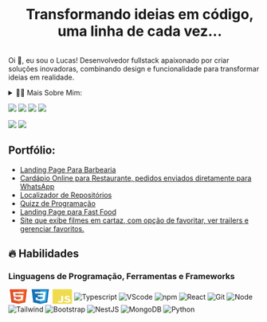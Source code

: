  <!--título-->
 <div id="user-content-toc">
  <ul align="center">
     <summary><h1 style="display: inline-block">Transformando ideias em código, uma linha de cada vez...</h1></summary>
</div>

<!-- Presentation -->
<p>
 Oi 👋, eu sou o Lucas! Desenvolvedor fullstack apaixonado por criar soluções inovadoras, combinando design e funcionalidade para transformar ideias em realidade.
</p>

<!-- Dropdown -->
<details>
  <summary>👨‍💻 Mais Sobre Mim:</summary>

  - 💬 Atualmente moro em São José do Rio Preto-SP. Tenho experiência com JavaScript, React, Node.js, Python, SQL e desenvolvimento de APIs.
    
  - ⚡Gosto de ler, seja um bom livro, ouvir música, além de assistir filmes e séries. Acredito que nossos interesses pessoais enriquecem nossas perspectivas e aprimoram nossa capacidade de resolver problemas.
</details>

<a href="https://www.linkedin.com/in/lucas-rodrigues-de-abreu/" target="_blank"><img src="https://img.shields.io/badge/LinkedIn-0077B5?style=for-the-badge&logo=linkedin&logoColor=white"></a> 
<a href="https://www.instagram.com/devlucasabreu/profilecard/?igsh=MTlpdW13ZDJ4b2ZuZg==" target="_blank"><img src="https://img.shields.io/badge/Instagram-E4405F?style=for-the-badge&logo=instagram&logoColor=white"></a>
<a href="mailto:devlucasmiguelabreu@gmail.com" target="_blank"><img src="https://img.shields.io/badge/Gmail-D14836?style=for-the-badge&logo=gmail&logoColor=white"></a>
<a href="https://wa.me/5517996071231?text=Olá!%20Venho%20pelo%20GitHub." target="_blank"><img src="https://img.shields.io/badge/WhatsApp-25D366?style=for-the-badge&logo=whatsapp&logoColor=white"></a>

<div>
  <a href="https://github.com/lucasmiguelabreu"></a>
  <img height="180em" src="https://github-readme-stats.vercel.app/api?username=lucasmiguelabreu&show_icons=true&theme=dracula">
  <img height="180em" src="https://github-readme-stats.vercel.app/api/top-langs/?username=lucasmiguelabreu&show_icons=true&theme=dracula">
</div>

<!-- Portfolio -->
## Portfólio:
- [Landing Page Para Barbearia](https://lucasmiguelabreu.github.io/projeto-barbearia/) 
- [Cardápio Online para Restaurante, pedidos enviados diretamente para WhatsApp](https://cardapio-online-bice-three.vercel.app/)
- [Localizador de Repositórios](https://lucasmiguelabreu.github.io/Repository-Finder/)
- [Quizz de Programação](https://quizz-programming.netlify.app/)
- [Landing Page para Fast Food](https://lucasmiguelabreu.github.io/fast-food/)
- [Site que exibe filmes em cartaz, com opção de favoritar, ver trailers e gerenciar favoritos.](https://abreu-flix.vercel.app/)


## 🔥 Habilidades
<!-- Skills: Programming Languages -->
  <div style="flex-basis: 48%;">
    <h3>Linguagens de Programação, Ferramentas e Frameworks</h3>
    <img align="center" alt="HTML" height="30" width="40" src="https://raw.githubusercontent.com/devicons/devicon/master/icons/html5/html5-original.svg">
    <img align="center" alt="CSS" height="30" width="40" src="https://raw.githubusercontent.com/devicons/devicon/master/icons/css3/css3-original.svg">
    <img align="center" alt="Js" height="30" width="40" src="https://raw.githubusercontent.com/devicons/devicon/master/icons/javascript/javascript-plain.svg">
    <img align="center" alt="Typescript" height="30" width="40" src="https://cdn.jsdelivr.net/gh/devicons/devicon@latest/icons/typescript/typescript-original.svg">
    <img align="center" alt="VScode" height="30" width="40" src="https://cdn.jsdelivr.net/gh/devicons/devicon/icons/vscode/vscode-original.svg">
    <img align="center" alt="npm" height="30" width="40" src="https://cdn.jsdelivr.net/gh/devicons/devicon@latest/icons/npm/npm-original-wordmark.svg">
    <img align="center" alt="React" height="30" width="40" src="https://cdn.jsdelivr.net/gh/devicons/devicon@latest/icons/react/react-original-wordmark.svg">
    <img align="center" alt="Git" height="30" width="40" src="https://cdn.jsdelivr.net/gh/devicons/devicon/icons/git/git-original.svg"> 
    <img align="center" alt="Node" height="30" width="40" src="https://cdn.jsdelivr.net/gh/devicons/devicon@latest/icons/nodejs/nodejs-original-wordmark.svg">
    <img align="center" alt="Tailwind" height="30" width="40" src="https://cdn.jsdelivr.net/gh/devicons/devicon@latest/icons/tailwindcss/tailwindcss-original.svg">
    <img align="center" alt="Bootstrap" height="30" width="40" src="https://cdn.jsdelivr.net/gh/devicons/devicon@latest/icons/bootstrap/bootstrap-original.svg">
    <img align="center" alt="NestJS" height="30" width="40"  src="https://cdn.jsdelivr.net/gh/devicons/devicon@latest/icons/nestjs/nestjs-original.svg" />
    <img align="center" alt="MongoDB" height="40" width="40" src="https://cdn.jsdelivr.net/gh/devicons/devicon@latest/icons/mongodb/mongodb-original-wordmark.svg" />
    <img align="center" alt="Python" height="40" width="40" src="https://cdn.jsdelivr.net/gh/devicons/devicon@latest/icons/python/python-original-wordmark.svg" />
             
  </div>
  
  








